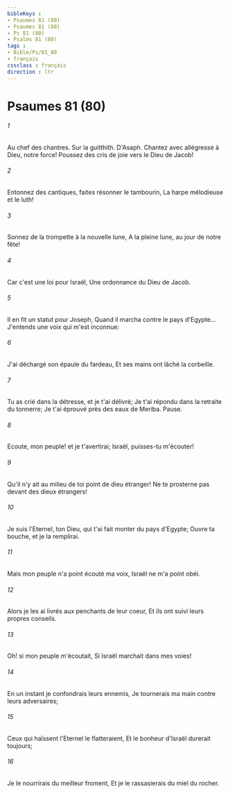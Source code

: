 ```yaml
---
bibleKeys : 
- Psaumes 81 (80)
- Psaumes 81 (80)
- Ps 81 (80)
- Psalms 81 (80)
tags : 
- Bible/Ps/81_80
- français
cssclass : français
direction : ltr
---
```


# Psaumes 81 (80)

###### 1
Au chef des chantres. Sur la guitthith. D'Asaph. Chantez avec allégresse à Dieu, notre force! Poussez des cris de joie vers le Dieu de Jacob!
###### 2
Entonnez des cantiques, faites résonner le tambourin, La harpe mélodieuse et le luth!
###### 3
Sonnez de la trompette à la nouvelle lune, A la pleine lune, au jour de notre fête!
###### 4
Car c'est une loi pour Israël, Une ordonnance du Dieu de Jacob.
###### 5
Il en fit un statut pour Joseph, Quand il marcha contre le pays d'Egypte... J'entends une voix qui m'est inconnue:
###### 6
J'ai déchargé son épaule du fardeau, Et ses mains ont lâché la corbeille.
###### 7
Tu as crié dans la détresse, et je t'ai délivré; Je t'ai répondu dans la retraite du tonnerre; Je t'ai éprouvé près des eaux de Meriba. Pause.
###### 8
Ecoute, mon peuple! et je t'avertirai; Israël, puisses-tu m'écouter!
###### 9
Qu'il n'y ait au milieu de toi point de dieu étranger! Ne te prosterne pas devant des dieux étrangers!
###### 10
Je suis l'Eternel, ton Dieu, qui t'ai fait monter du pays d'Egypte; Ouvre ta bouche, et je la remplirai.
###### 11
Mais mon peuple n'a point écouté ma voix, Israël ne m'a point obéi.
###### 12
Alors je les ai livrés aux penchants de leur coeur, Et ils ont suivi leurs propres conseils.
###### 13
Oh! si mon peuple m'écoutait, Si Israël marchait dans mes voies!
###### 14
En un instant je confondrais leurs ennemis, Je tournerais ma main contre leurs adversaires;
###### 15
Ceux qui haïssent l'Eternel le flatteraient, Et le bonheur d'Israël durerait toujours;
###### 16
Je le nourrirais du meilleur froment, Et je le rassasierais du miel du rocher.
